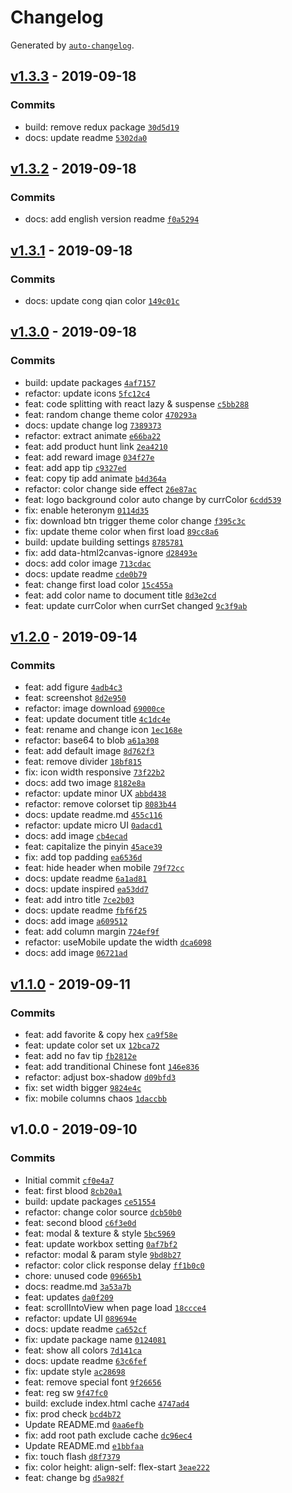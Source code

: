 # Changelog

Generated by [`auto-changelog`](https://github.com/CookPete/auto-changelog).

## [v1.3.3](https://github.com/zerosoul/chinese-colors/compare/v1.3.2...v1.3.3) - 2019-09-18

### Commits

- build: remove redux package [`30d5d19`](https://github.com/zerosoul/chinese-colors/commit/30d5d19cd4f371e7342d08de5f7950f1479da893)
- docs: update readme [`5302da0`](https://github.com/zerosoul/chinese-colors/commit/5302da03a3cb83b6d65ebe43cc34ef54abb32f2d)

## [v1.3.2](https://github.com/zerosoul/chinese-colors/compare/v1.3.1...v1.3.2) - 2019-09-18

### Commits

- docs: add english version readme [`f0a5294`](https://github.com/zerosoul/chinese-colors/commit/f0a52945245f1f763a047807be84c3d74aebba50)

## [v1.3.1](https://github.com/zerosoul/chinese-colors/compare/v1.3.0...v1.3.1) - 2019-09-18

### Commits

- docs: update cong qian color [`149c01c`](https://github.com/zerosoul/chinese-colors/commit/149c01c99b63effecc73fd55a5aee5597a20408d)

## [v1.3.0](https://github.com/zerosoul/chinese-colors/compare/v1.2.0...v1.3.0) - 2019-09-18

### Commits

- build: update packages [`4af7157`](https://github.com/zerosoul/chinese-colors/commit/4af71576956bf98903bcf9ff7b15f5d7eeb7cb81)
- refactor: update icons [`5fc12c4`](https://github.com/zerosoul/chinese-colors/commit/5fc12c4fef2a96a33c5d6a3dbf510d08d050cfee)
- feat: code splitting with react lazy & suspense [`c5bb288`](https://github.com/zerosoul/chinese-colors/commit/c5bb2883d7a42b19c5a76e4813b74d3ab543d258)
- feat: random change theme color [`470293a`](https://github.com/zerosoul/chinese-colors/commit/470293a522324aa8fbb1ac21e579c980f3218fd8)
- docs: update change log [`7389373`](https://github.com/zerosoul/chinese-colors/commit/7389373a926c18d741c5a0c1a9d124273035ac9d)
- refactor: extract animate [`e66ba22`](https://github.com/zerosoul/chinese-colors/commit/e66ba22cfca5f16ef99e896309e08c1476191584)
- feat: add product hunt link [`2ea4210`](https://github.com/zerosoul/chinese-colors/commit/2ea42107c65e9d78d393fd46cc169df0bf09e994)
- feat: add reward image [`034f27e`](https://github.com/zerosoul/chinese-colors/commit/034f27e8c8921294c7def257814f8a2486e191a2)
- feat: add app tip [`c9327ed`](https://github.com/zerosoul/chinese-colors/commit/c9327ed11f82484588b5f557c4d8c8aea0f14da4)
- feat: copy tip add animate [`b4d364a`](https://github.com/zerosoul/chinese-colors/commit/b4d364a6ccf4bc49f3f313a5da452045754f7090)
- refactor: color change side effect [`26e87ac`](https://github.com/zerosoul/chinese-colors/commit/26e87ac353af053e48014017fad21b94c7150d81)
- feat: logo background color auto change by currColor [`6cdd539`](https://github.com/zerosoul/chinese-colors/commit/6cdd539b24afe2170ea0ad837dc490f06e458610)
- fix: enable heteronym [`0114d35`](https://github.com/zerosoul/chinese-colors/commit/0114d3536609e97e61233b9cbb494da10934c921)
- fix: download btn trigger theme color change [`f395c3c`](https://github.com/zerosoul/chinese-colors/commit/f395c3cb31fb9f904a8cab54ed095ce3f18d9e00)
- fix: update theme color when first load [`89cc8a6`](https://github.com/zerosoul/chinese-colors/commit/89cc8a60a2bcc9d0c3b7a0c8a4122fd448b5e6be)
- build: update building settings [`8785781`](https://github.com/zerosoul/chinese-colors/commit/8785781cd3f4511f3460302b0560a5d2448afb8c)
- fix: add data-html2canvas-ignore [`d28493e`](https://github.com/zerosoul/chinese-colors/commit/d28493e0db4770c72b9aec658cfcd8c8bf70ddfe)
- docs: add color image [`713cdac`](https://github.com/zerosoul/chinese-colors/commit/713cdace74f9ea54bdfd39ad3f23ef649ac8f3c5)
- docs: update readme [`cde0b79`](https://github.com/zerosoul/chinese-colors/commit/cde0b794730172a3118d8c9505d10882888bf868)
- feat: change first load color [`15c455a`](https://github.com/zerosoul/chinese-colors/commit/15c455a50786378ffab0540ab246c65bd2467b93)
- feat: add color name to document title [`8d3e2cd`](https://github.com/zerosoul/chinese-colors/commit/8d3e2cd3cc27fe99073e9ce0d9b7d13eaea24051)
- feat: update currColor when currSet changed [`9c3f9ab`](https://github.com/zerosoul/chinese-colors/commit/9c3f9aba04298a7f4aa1004b79c6ce2fd9c68cd7)

## [v1.2.0](https://github.com/zerosoul/chinese-colors/compare/v1.1.0...v1.2.0) - 2019-09-14

### Commits

- feat: add figure [`4adb4c3`](https://github.com/zerosoul/chinese-colors/commit/4adb4c35f8d1a22a783c571fa7d6050c4c4a4382)
- feat: screenshot [`8d2e950`](https://github.com/zerosoul/chinese-colors/commit/8d2e950e408ccba60b567457b3db793ded436964)
- refactor: image download [`69000ce`](https://github.com/zerosoul/chinese-colors/commit/69000ce118035833f5d6769182ea828944c4684d)
- feat: update document title [`4c1dc4e`](https://github.com/zerosoul/chinese-colors/commit/4c1dc4e2712d6b5f3de9aefd2fb9b8f62b90915b)
- feat: rename and change icon [`1ec168e`](https://github.com/zerosoul/chinese-colors/commit/1ec168eb5650c9efcca05246ab77fe5c06ac0a96)
- refactor: base64 to blob [`a61a308`](https://github.com/zerosoul/chinese-colors/commit/a61a308b6a084f74c9e11b62dfd22d21f764975b)
- feat: add default image [`8d762f3`](https://github.com/zerosoul/chinese-colors/commit/8d762f33377239309b34f4a796742b3d4782dd23)
- feat: remove divider [`18bf815`](https://github.com/zerosoul/chinese-colors/commit/18bf815eedd76bc01bb510cc30b286e662efae67)
- fix: icon width responsive [`73f22b2`](https://github.com/zerosoul/chinese-colors/commit/73f22b293c4881cb28f408a87514a43f9a42ec5c)
- docs: add two image [`8182e8a`](https://github.com/zerosoul/chinese-colors/commit/8182e8ae7627deb0d139f9d756d8e686425e1696)
- refactor: update minor UX [`abbd438`](https://github.com/zerosoul/chinese-colors/commit/abbd4380264aad31dd7b57cbd15f0f56bbbe0fa4)
- refactor: remove colorset tip [`8083b44`](https://github.com/zerosoul/chinese-colors/commit/8083b4444e5fdbb3fb81099505cba7cfc787b4b6)
- docs: update readme.md [`455c116`](https://github.com/zerosoul/chinese-colors/commit/455c1162018a4b67af0c7954b7e19bee04c42400)
- refactor: update micro UI [`0adacd1`](https://github.com/zerosoul/chinese-colors/commit/0adacd11bd6734c3a58c107d16ace70d40dea9b4)
- docs: add image [`cb4ecad`](https://github.com/zerosoul/chinese-colors/commit/cb4ecada2f47aa662debf009dd01c08ec1f3d399)
- feat: capitalize the pinyin [`45ace39`](https://github.com/zerosoul/chinese-colors/commit/45ace39b00ee621160c9f44e7d397826abf71425)
- fix: add top padding [`ea6536d`](https://github.com/zerosoul/chinese-colors/commit/ea6536dac5f8aac4c604dbf846802443b45e1bf5)
- feat: hide header when mobile [`79f72cc`](https://github.com/zerosoul/chinese-colors/commit/79f72cc86b743f39017eacd864c8072e0e318978)
- docs: update readme [`6a1ad81`](https://github.com/zerosoul/chinese-colors/commit/6a1ad8173df47616ba69ac65f25ae03a88ae5548)
- docs: update inspired [`ea53dd7`](https://github.com/zerosoul/chinese-colors/commit/ea53dd71dc205eb7a1bdf6eebf0eea37c8b52bff)
- feat: add intro title [`7ce2b03`](https://github.com/zerosoul/chinese-colors/commit/7ce2b03f7ec820bdd3236926d5f2cb3caf034b10)
- docs: update readme [`fbf6f25`](https://github.com/zerosoul/chinese-colors/commit/fbf6f25e78c1a7dacb5dea29cc3fbb5a5e4a729c)
- docs: add image [`a609512`](https://github.com/zerosoul/chinese-colors/commit/a60951203aab541a554d8e5a2305bbc29ac545e4)
- feat: add column margin [`724ef9f`](https://github.com/zerosoul/chinese-colors/commit/724ef9f032bc9b9ab56d1a42bd3f659969ce4dc6)
- refactor: useMobile update the width [`dca6098`](https://github.com/zerosoul/chinese-colors/commit/dca6098f0c37fa23a9c167f47cd0edf18d643ea9)
- docs: add image [`06721ad`](https://github.com/zerosoul/chinese-colors/commit/06721add65e817f722d34486a44fcd9a7cf47f54)

## [v1.1.0](https://github.com/zerosoul/chinese-colors/compare/v1.0.0...v1.1.0) - 2019-09-11

### Commits

- feat: add favorite & copy hex [`ca9f58e`](https://github.com/zerosoul/chinese-colors/commit/ca9f58e7ec771a92664734fdc0595bf6657f969c)
- feat: update color set ux [`12bca72`](https://github.com/zerosoul/chinese-colors/commit/12bca721379c6aff9e9f233f68da0cfebe2cd2f2)
- feat: add no fav tip [`fb2812e`](https://github.com/zerosoul/chinese-colors/commit/fb2812e91f9ce418864048145bb4b17751b452de)
- feat: add tranditional Chinese font [`146e836`](https://github.com/zerosoul/chinese-colors/commit/146e836b3a16c9645d91f143faf7f908015a146a)
- refactor: adjust box-shadow [`d09bfd3`](https://github.com/zerosoul/chinese-colors/commit/d09bfd3bb3e79869ce222c4e1e048d5fd1ac9c7e)
- fix: set width bigger [`9824e4c`](https://github.com/zerosoul/chinese-colors/commit/9824e4c0b74c7bad3e02b47a773e064a2125a037)
- fix: mobile columns chaos [`1daccbb`](https://github.com/zerosoul/chinese-colors/commit/1daccbb118a4b22efccaf100cbe90bc29b9b59a9)

## v1.0.0 - 2019-09-10

### Commits

- Initial commit [`cf0e4a7`](https://github.com/zerosoul/chinese-colors/commit/cf0e4a7ad2584ad3cee8ce7f8b11e7ad81b1191d)
- feat: first blood [`8cb20a1`](https://github.com/zerosoul/chinese-colors/commit/8cb20a1cc035a59167ea3332d9054efe8518bb66)
- build: update packages [`ce51554`](https://github.com/zerosoul/chinese-colors/commit/ce515545247f79b85b46ab0261226aee0562f834)
- refactor: change color source [`dcb50b0`](https://github.com/zerosoul/chinese-colors/commit/dcb50b009966efbf72a3c4b831685315a0c5671c)
- feat: second blood [`c6f3e0d`](https://github.com/zerosoul/chinese-colors/commit/c6f3e0da3dfda41b915ea4a3ef8cf4345525e300)
- feat: modal & texture & style [`5bc5969`](https://github.com/zerosoul/chinese-colors/commit/5bc596925956460552c1dc19a7965251865cf73a)
- feat: update workbox setting [`0af7bf2`](https://github.com/zerosoul/chinese-colors/commit/0af7bf22ebb641ee68f3ca76ad116b226ce97e64)
- refactor: modal & param style [`9bd8b27`](https://github.com/zerosoul/chinese-colors/commit/9bd8b27a11a788b676d8ce3765404d96309c562e)
- refactor: color click response delay [`ff1b0c0`](https://github.com/zerosoul/chinese-colors/commit/ff1b0c0290e395ae9e34e82e0cc97e832ded7f25)
- chore: unused code [`09665b1`](https://github.com/zerosoul/chinese-colors/commit/09665b141715ab9307d5278a24473a0706c9e056)
- docs: readme.md [`3a53a7b`](https://github.com/zerosoul/chinese-colors/commit/3a53a7b4902f52dcd4b174b7f31b46496b90da46)
- feat: updates [`da0f209`](https://github.com/zerosoul/chinese-colors/commit/da0f2095a474c3a9a37117ba6d648bde87b8e7dc)
- feat: scrollIntoView when page load [`18ccce4`](https://github.com/zerosoul/chinese-colors/commit/18ccce452cef4727abf0d890fdb974b5d528d23c)
- refactor: update UI [`089694e`](https://github.com/zerosoul/chinese-colors/commit/089694e2fdcff30aed9c47d3e09c8b4e25466522)
- docs: update readme [`ca652cf`](https://github.com/zerosoul/chinese-colors/commit/ca652cf2c4d0abec5aa55f778113e855191da3e5)
- fix: update package name [`0124081`](https://github.com/zerosoul/chinese-colors/commit/0124081066742d1dfc60d1c087c3b7290f48a7c9)
- feat: show all colors [`7d141ca`](https://github.com/zerosoul/chinese-colors/commit/7d141ca49064eca5e02ff19108f90f1afa560c34)
- docs: update readme [`63c6fef`](https://github.com/zerosoul/chinese-colors/commit/63c6feff9554de286ccf99424b1aaefbd3526b68)
- fix: update style [`ac28698`](https://github.com/zerosoul/chinese-colors/commit/ac28698ad3128fa77ce963c522e55d528a476f18)
- feat: remove  special font [`9f26656`](https://github.com/zerosoul/chinese-colors/commit/9f26656966555be49fa3cc37746a1352aa9be242)
- feat: reg sw [`9f47fc0`](https://github.com/zerosoul/chinese-colors/commit/9f47fc0b4885dcd0a0273fc8705c3475cc015fb3)
- build: exclude index.html cache [`4747ad4`](https://github.com/zerosoul/chinese-colors/commit/4747ad43bf49e4613d0c7355f95df4f75856fc1e)
- fix: prod check [`bcd4b72`](https://github.com/zerosoul/chinese-colors/commit/bcd4b7289445658a2b10f7a2d71605b15bbeb257)
- Update README.md [`0aa6efb`](https://github.com/zerosoul/chinese-colors/commit/0aa6efbf6e6e94cb6da59aa40283727a7b719939)
- fix: add root path exclude cache [`dc96ec4`](https://github.com/zerosoul/chinese-colors/commit/dc96ec4609f1d80529ef3a396561a6d54d391400)
- Update README.md [`e1bbfaa`](https://github.com/zerosoul/chinese-colors/commit/e1bbfaa3a6e88570a0e3cbe4ec2dab63a05ed979)
- fix: touch flash [`d8f7379`](https://github.com/zerosoul/chinese-colors/commit/d8f73796e1ed3c804f6684a328a975c2bae66925)
- fix: color height: align-self: flex-start [`3eae222`](https://github.com/zerosoul/chinese-colors/commit/3eae222f427ff49a027fc106626cdb0773197320)
- feat: change bg [`d5a982f`](https://github.com/zerosoul/chinese-colors/commit/d5a982f43cff1dd06b867ee1227d69705169bccd)
